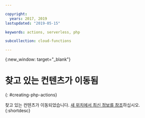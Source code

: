 ```yaml
---

copyright:
  years: 2017, 2019
lastupdated: "2019-05-15"

keywords: actions, serverless, php

subcollection: cloud-functions

---
```


{:new_window: target="_blank"}
# 찾고 있는 컨텐츠가 이동됨
{: #creating-php-actions}

찾고 있는 컨텐츠가 이동되었습니다. [새 위치에서 최신 정보를 참조](/docs/openwhisk?topic=cloud-functions-prep#prep_php)하십시오.
{:shortdesc}
